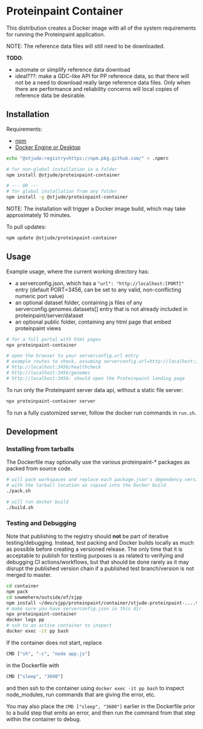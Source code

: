 # Proteinpaint Container

This distribution creates a Docker image with all of the system requirements
for running the Proteinpaint application. 

NOTE: The reference data files will still need to be downloaded.

**TODO**:
- automate or simplify reference data download
- ideal???: make a GDC-like API for PP reference data, so that there will not be a need 
to download really large reference data files. Only when there are performance and
reliability concerns will local copies of reference data be desirable.

## Installation

Requirements:
- [npm](https://docs.npmjs.com/downloading-and-installing-node-js-and-npm)
- [Docker Engine or Desktop](https://www.docker.com/)

```bash
echo "@stjude:registry=https://npm.pkg.github.com/" > .npmrc

# for non-global installation in a folder
npm install @stjude/proteinpaint-container

# --- OR ---
# for global installation from any folder
npm install -g @stjude/proteinpaint-container
```

NOTE: The installation will trigger a Docker image build, which may take
approximately 10 minutes.

To pull updates:
```bash
npm update @stjude/proteinpaint-container
```

## Usage

Example usage, where the current working directory has:
- a serverconfig.json, which has a `"url": "http://localhost:[PORT]"` entry
(default PORT=3456, can be set to any valid, non-conflicting numeric port value)
- an optional dataset folder, containing js files of any serverconfig.genomes.datasets[]
entry that is not already included in proteinpaint/server/dataset 
- an optional public folder, containing any html page that embed proteinpaint views

```bash
# for a full portal with html pages
npx proteinpaint-container

# open the browser to your serverconfig.url entry
# example routes to check, assuming serverconfig.url=http://localhost:3456
# http://localhost:3456/healthcheck
# http://localhost:3456/genomes
# http://localhost:3456: should open the Proteinpaint landing page
```

To run only the Proteinpaint server data api, without a static file server:
```bash
npx proteinpaint-container server
```

To run a fully customized server, follow the docker run commands in `run.sh`.

## Development

### Installing from tarballs

The Dockerfile may optionally use the various proteinpaint-* packages as packed from source code.

```bash
# will pack workspaces and replace each package.json's dependency versions
# with the tarball location as copied into the Docker build
./pack.sh

# will run docker build
./build.sh
```

### Testing and Debugging

Note that publishing to the registry should **not** be part of iterative testing/debugging.
Instead, test packing and Docker builds locally as much as possible before creating a
versioned release. The only time that it is acceptable to publish for testing purposes is
as related to verifying and debugging CI actions/workflows, but that should be done rarely
as it may disrupt the published version chain if a published test branch/version is not merged to master.

```bash
cd container
npm pack
cd sowmehere/outside/of/sjpp
npm install ~/dev/sjpp/proteinpaint/container/stjude-proteinpaint-....tgz
# make sure you have serverconfig.json in this dir
npx proteinpaint-container
docker logs pp
# ssh to an active container to inspect
docker exec -it pp bash
```

If the container does not start, replace
```bash
CMD ["sh", "-c", "node app.js"]
```
in the Dockerfile with
```bash
CMD ["sleep", "3600"]
```

and then ssh to the container using `docker exec -it pp bash` to inspect
node_modules, run commands that are giving the error, etc.

You may also place the `CMD ["sleep", "3600"]` earlier in the Dockerfile
prior to a build step that emits an error, and then run the command from
that step within the container to debug.
